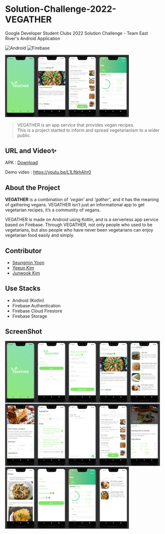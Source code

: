 # Solution-Challenge-2022-VEGATHER
Google Developer Student Clubs 2022 Solution Challenge - Team East River's Android Application

![Android](https://img.shields.io/badge/Kotlin-Android-success?logo=Android)
![Firebase](https://img.shields.io/badge/with-Firebase-yellow?logo=Firebase)


<img src="https://github.com/DSCHUFS/Solution-Challenge-2022-VEGATHER-App/blob/master/app/src/main/res/screenshots/splash.png?raw=true" width="20%"><img src="https://github.com/DSCHUFS/Solution-Challenge-2022-VEGATHER-App/blob/master/app/src/main/res/screenshots/main.png?raw=true" width="20%"><img src="https://github.com/DSCHUFS/Solution-Challenge-2022-VEGATHER-App/blob/master/app/src/main/res/screenshots/commain.png?raw=true" width="20%"><img src="https://github.com/DSCHUFS/Solution-Challenge-2022-VEGATHER-App/blob/master/app/src/main/res/screenshots/mypage1.png?raw=true" width="20%">


> VEGATHER is an app service that provides vegan recipes. \
> This is a project started to inform and spread vegetarianism to a wider public.



## URL and Video✨

APK : [Download](https://github.com/DSCHUFS/Solution-Challenge-2022-VEGATHER-App/raw/master/app/release/app-release.apk)

Demo video : https://youtu.be/L1LftkhAhr0



## About the Project
**VEGATHER** is a combination of *‘vegan’* and *‘gather’*, and it has the meaning of gathering vegans.  VEGATHER isn’t just an informational app to get vegetarian recipes, it’s a community of vegans.

VEGATHER is made on Android using Kotlin, and is a serverless app service based on Firebase. Through VEGATHER, not only people who used to be vegetarians, but also people who have never been vegetarians can enjoy vegetarian food easily and simply.



## Contributor
- [Seungmin Yoon](https://github.com/Yoon-Min)
- [Yeeun Kim](https://github.com/Yeeunbb)
- [Junwook Kim](https://github.com/JunWookKim)



## Use Stacks
- Android (Kotlin)
- Firebase Authentication
- Firebase Cloud Firestore
- Firebase Storage



## ScreenShot
<img src="https://github.com/DSCHUFS/Solution-Challenge-2022-VEGATHER-App/blob/master/app/src/main/res/screenshots/splash.png?raw=true" width="20%"><img src="https://github.com/DSCHUFS/Solution-Challenge-2022-VEGATHER-App/blob/master/app/src/main/res/screenshots/login.png?raw=true" width="20%"><img src="https://github.com/DSCHUFS/Solution-Challenge-2022-VEGATHER-App/blob/master/app/src/main/res/screenshots/join.png?raw=true" width="20%"><img src="https://github.com/DSCHUFS/Solution-Challenge-2022-VEGATHER-App/blob/master/app/src/main/res/screenshots/main.png?raw=true" width="20%"><img src="https://github.com/DSCHUFS/Solution-Challenge-2022-VEGATHER-App/blob/master/app/src/main/res/screenshots/morerecipe.png?raw=true" width="20%"><img src="https://github.com/DSCHUFS/Solution-Challenge-2022-VEGATHER-App/blob/master/app/src/main/res/screenshots/maindetail1.png?raw=true" width="20%"><img src="https://github.com/DSCHUFS/Solution-Challenge-2022-VEGATHER-App/blob/master/app/src/main/res/screenshots/maindetail2.png?raw=true" width="20%"><img src="https://github.com/DSCHUFS/Solution-Challenge-2022-VEGATHER-App/blob/master/app/src/main/res/screenshots/comment.png?raw=true" width="20%"><img src="https://github.com/DSCHUFS/Solution-Challenge-2022-VEGATHER-App/blob/master/app/src/main/res/screenshots/commain.png?raw=true" width="20%"><img src="https://github.com/DSCHUFS/Solution-Challenge-2022-VEGATHER-App/blob/master/app/src/main/res/screenshots/comdetail1.png?raw=true" width="20%"><img src="https://github.com/DSCHUFS/Solution-Challenge-2022-VEGATHER-App/blob/master/app/src/main/res/screenshots/comdetail2.png?raw=true" width="20%"><img src="https://github.com/DSCHUFS/Solution-Challenge-2022-VEGATHER-App/blob/master/app/src/main/res/screenshots/comwrite.png?raw=true" width="20%"><img src="https://github.com/DSCHUFS/Solution-Challenge-2022-VEGATHER-App/blob/master/app/src/main/res/screenshots/mypage1.png?raw=true" width="20%"><img src="https://github.com/DSCHUFS/Solution-Challenge-2022-VEGATHER-App/blob/master/app/src/main/res/screenshots/mypage2.png?raw=true" width="20%">
